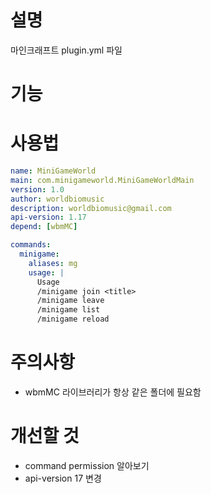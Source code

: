 # 설명
마인크래프트 plugin.yml 파일

# 기능


# 사용법
```yaml
name: MiniGameWorld
main: com.minigameworld.MiniGameWorldMain
version: 1.0
author: worldbiomusic
description: worldbiomusic@gmail.com
api-version: 1.17
depend: [wbmMC]

commands:
  minigame:
    aliases: mg
    usage: |
      Usage
      /minigame join <title>
      /minigame leave
      /minigame list
      /minigame reload
```


# 주의사항
- wbmMC 라이브러리가 항상 같은 폴더에 필요함

# 개선할 것
- command permission 알아보기
- api-version 17 변경
